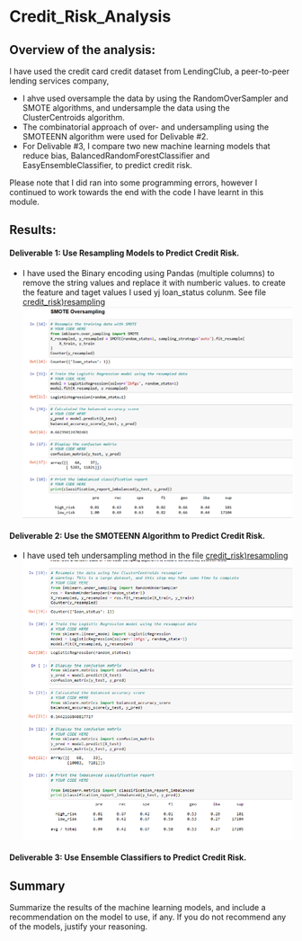 # Credit_Risk_Analysis
##	Overview of the analysis: 
 I have used the credit card credit dataset from LendingClub, a peer-to-peer lending services company, 
 - I ahve used oversample the data by using the RandomOverSampler and SMOTE algorithms, and undersample the data using the ClusterCentroids algorithm. 
 - The combinatorial approach of over- and undersampling using the SMOTEENN algorithm were used for Delivable #2. 
 - For Delivable #3, I compare two new machine learning models that reduce bias, BalancedRandomForestClassifier and EasyEnsembleClassifier, to predict credit risk. 
 
Please note that I did ran into some programming errors, however I continued to work towards the end with the code I have learnt in this module.

## Results: 
####	Deliverable 1: Use Resampling Models to Predict Credit Risk.
 - I have used the Binary encoding using Pandas (multiple columns) to remove the string values and replace it with numberic values. to create the feature and taget values I used yj loan_status colunm. See file [credit_risk)resampling](https://github.com/JaredTMurray/Credit_Risk_Analysis/blob/main/credit_risk_resampling.ipynb) 
  ![](https://github.com/JaredTMurray/Credit_Risk_Analysis/blob/main/Oversample.png)

####	Deliverable 2: Use the SMOTEENN Algorithm to Predict Credit Risk.
-  I have used teh undersampling method in the file [credit_risk)resampling](https://github.com/JaredTMurray/Credit_Risk_Analysis/blob/main/credit_risk_resampling.ipynb)
![](https://github.com/JaredTMurray/Credit_Risk_Analysis/blob/main/Undersample.png)

####	Deliverable 3: Use Ensemble Classifiers to Predict Credit Risk.

##	Summary
Summarize the results of the machine learning models, and include a recommendation on the model to use, if any. If you do not recommend any of the models, justify your reasoning.

